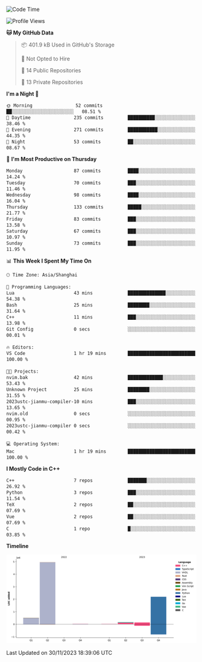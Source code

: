 <!--START_SECTION:waka-->
![Code Time](http://img.shields.io/badge/Code%20Time-281%20hrs%2025%20mins-blue)

![Profile Views](http://img.shields.io/badge/Profile%20Views-1-blue)

**🐱 My GitHub Data** 

> 📦 401.9 kB Used in GitHub's Storage 
 > 
> 🚫 Not Opted to Hire
 > 
> 📜 14 Public Repositories 
 > 
> 🔑 13 Private Repositories 
 > 
**I'm a Night 🦉** 

```text
🌞 Morning                52 commits          ██░░░░░░░░░░░░░░░░░░░░░░░   08.51 % 
🌆 Daytime                235 commits         ██████████░░░░░░░░░░░░░░░   38.46 % 
🌃 Evening                271 commits         ███████████░░░░░░░░░░░░░░   44.35 % 
🌙 Night                  53 commits          ██░░░░░░░░░░░░░░░░░░░░░░░   08.67 % 
```
📅 **I'm Most Productive on Thursday** 

```text
Monday                   87 commits          ████░░░░░░░░░░░░░░░░░░░░░   14.24 % 
Tuesday                  70 commits          ███░░░░░░░░░░░░░░░░░░░░░░   11.46 % 
Wednesday                98 commits          ████░░░░░░░░░░░░░░░░░░░░░   16.04 % 
Thursday                 133 commits         █████░░░░░░░░░░░░░░░░░░░░   21.77 % 
Friday                   83 commits          ███░░░░░░░░░░░░░░░░░░░░░░   13.58 % 
Saturday                 67 commits          ███░░░░░░░░░░░░░░░░░░░░░░   10.97 % 
Sunday                   73 commits          ███░░░░░░░░░░░░░░░░░░░░░░   11.95 % 
```


📊 **This Week I Spent My Time On** 

```text
🕑︎ Time Zone: Asia/Shanghai

💬 Programming Languages: 
Lua                      43 mins             ██████████████░░░░░░░░░░░   54.38 % 
Bash                     25 mins             ████████░░░░░░░░░░░░░░░░░   31.64 % 
C++                      11 mins             ███░░░░░░░░░░░░░░░░░░░░░░   13.98 % 
Git Config               0 secs              ░░░░░░░░░░░░░░░░░░░░░░░░░   00.01 % 

🔥 Editors: 
VS Code                  1 hr 19 mins        █████████████████████████   100.00 % 

🐱‍💻 Projects: 
nvim.bak                 42 mins             █████████████░░░░░░░░░░░░   53.43 % 
Unknown Project          25 mins             ████████░░░░░░░░░░░░░░░░░   31.55 % 
2023ustc-jianmu-compiler-10 mins             ███░░░░░░░░░░░░░░░░░░░░░░   13.65 % 
nvim.old                 0 secs              ░░░░░░░░░░░░░░░░░░░░░░░░░   00.95 % 
2023ustc-jianmu-compiler 0 secs              ░░░░░░░░░░░░░░░░░░░░░░░░░   00.42 % 

💻 Operating System: 
Mac                      1 hr 19 mins        █████████████████████████   100.00 % 
```

**I Mostly Code in C++** 

```text
C++                      7 repos             ███████░░░░░░░░░░░░░░░░░░   26.92 % 
Python                   3 repos             ███░░░░░░░░░░░░░░░░░░░░░░   11.54 % 
TeX                      2 repos             ██░░░░░░░░░░░░░░░░░░░░░░░   07.69 % 
Vue                      2 repos             ██░░░░░░░░░░░░░░░░░░░░░░░   07.69 % 
C                        1 repo              █░░░░░░░░░░░░░░░░░░░░░░░░   03.85 % 
```



**Timeline**

![Lines of Code chart](https://raw.githubusercontent.com/xkz0777/xkz0777/master/assets/bar_graph.png)


 Last Updated on 30/11/2023 18:39:06 UTC
<!--END_SECTION:waka-->
